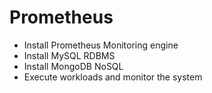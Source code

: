 # Prometheus

- Install Prometheus Monitoring engine
- Install MySQL RDBMS
- Install MongoDB NoSQL
- Execute workloads and monitor the system
